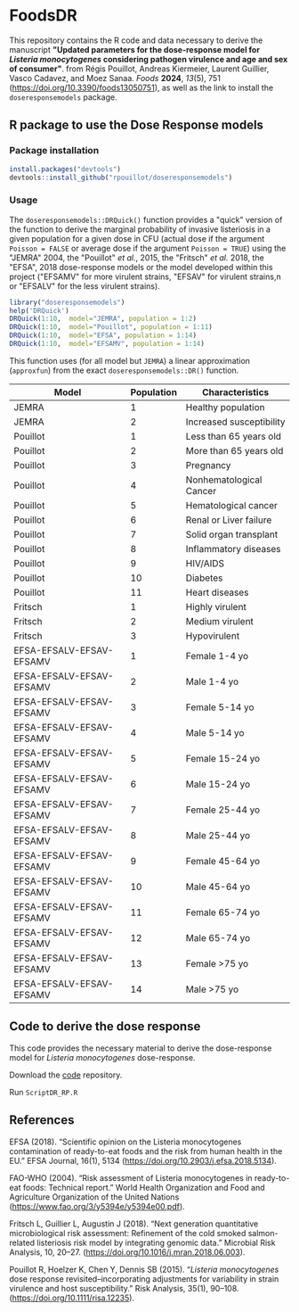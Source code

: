 # FoodsDR

This repository contains the R code and data necessary to derive the manuscript
**"Updated parameters for the dose-response model for *Listeria monocytogenes* considering pathogen virulence and age and sex of consumer"**. from 
Régis Pouillot, Andreas Kiermeier, Laurent Guillier, Vasco Cadavez, and Moez Sanaa.
*Foods* **2024**, *13*(5), 751 
(https://doi.org/10.3390/foods13050751), 
as well as the link to install the `doseresponsemodels` package.


## R package to use the Dose Response models

### Package installation

``` r
install.packages("devtools")
devtools::install_github("rpouillot/doseresponsemodels")
```

### Usage

The `doseresponsemodels::DRQuick()` function provides a "quick" version of
the function to derive the marginal probability of invasive listeriosis in a given population for a given dose in CFU (actual dose if the argument `Poisson = FALSE` or average dose
if the argument `Poisson = TRUE`) using the "JEMRA" 2004, the "Pouillot" *et al.*, 2015, the "Fritsch" *et al.* 2018, 
the "EFSA", 2018 dose-response models or the model developed within this project ("EFSAMV" for more virulent strains, "EFSAV" for virulent strains,n or "EFSALV" for the less virulent strains).

``` r
library("doseresponsemodels")
help('DRQuick')
DRQuick(1:10,  model="JEMRA", population = 1:2)
DRQuick(1:10,  model="Pouillot", population = 1:11)
DRQuick(1:10,  model="EFSA", population = 1:14)
DRQuick(1:10,  model="EFSAMV", population = 1:14)
```

This function uses (for all model but `JEMRA`) a linear approximation (`approxfun`) 
from the exact `doseresponsemodels::DR()` function. 



   | Model    | Population | Characteristics              |
   |----------|------------|------------------------------|
   | JEMRA    | 1          | Healthy population           |
   | JEMRA    | 2          | Increased susceptibility     |
   | Pouillot | 1          | Less than 65 years old       |
   | Pouillot | 2          | More than 65 years old       |
   | Pouillot | 3          | Pregnancy                    |
   | Pouillot | 4          | Nonhematological Cancer      |
   | Pouillot | 5          | Hematological cancer         |
   | Pouillot | 6          | Renal or Liver failure       |
   | Pouillot | 7          | Solid organ transplant       |
   | Pouillot | 8          | Inflammatory diseases        |
   | Pouillot | 9          | HIV/AIDS                     |
   | Pouillot | 10         | Diabetes                     |
   | Pouillot | 11         | Heart diseases               |
   | Fritsch  | 1          | Highly virulent              |
   | Fritsch  | 2          | Medium virulent              |
   | Fritsch  | 3          | Hypovirulent                 |
   | EFSA-EFSALV-EFSAV-EFSAMV     | 1          | Female 1-4 yo                |
   | EFSA-EFSALV-EFSAV-EFSAMV     | 2          | Male 1-4 yo                  |
   | EFSA-EFSALV-EFSAV-EFSAMV     | 3          | Female 5-14 yo               |
   | EFSA-EFSALV-EFSAV-EFSAMV     | 4          | Male 5-14 yo                 |
   | EFSA-EFSALV-EFSAV-EFSAMV     | 5          | Female 15-24 yo              |
   | EFSA-EFSALV-EFSAV-EFSAMV     | 6          | Male 15-24 yo                |
   | EFSA-EFSALV-EFSAV-EFSAMV     | 7          | Female 25-44 yo              |
   | EFSA-EFSALV-EFSAV-EFSAMV     | 8          | Male 25-44 yo                |
   | EFSA-EFSALV-EFSAV-EFSAMV     | 9          | Female 45-64 yo              |
   | EFSA-EFSALV-EFSAV-EFSAMV     | 10         | Male 45-64 yo                |
   | EFSA-EFSALV-EFSAV-EFSAMV     | 11         | Female 65-74 yo              |
   | EFSA-EFSALV-EFSAV-EFSAMV     | 12         | Male 65-74 yo                |
   | EFSA-EFSALV-EFSAV-EFSAMV     | 13         | Female >75 yo                |
   | EFSA-EFSALV-EFSAV-EFSAMV     | 14         | Male >75 yo                  |


## Code to derive the dose response

This code provides the necessary material to derive the dose-response model
for *Listeria monocytogenes* dose-response. 

Download the [code](https://github.com/rpouillot/FoodsDR/tree/main/code) repository.

Run `ScriptDR_RP.R`

## References
EFSA (2018). “Scientific opinion on the Listeria monocytogenes contamination of ready-to-eat foods and the risk from human health in the EU.” EFSA Journal, 16(1), 5134 (https://doi.org/10.2903/j.efsa.2018.5134).

FAO-WHO (2004). “Risk assessment of Listeria monocytogenes in ready-to-eat foods: Technical report.” World Health Organization and Food and Agriculture Organization of the United Nations
(https://www.fao.org/3/y5394e/y5394e00.pdf).

Fritsch L, Guillier L, Augustin J (2018). “Next generation quantitative microbiological risk assessment: Refinement of the cold smoked salmon-related listeriosis risk model by integrating genomic data.” Microbial Risk Analysis, 10, 20–27. (https://doi.org/10.1016/j.mran.2018.06.003).

Pouillot R, Hoelzer K, Chen Y, Dennis SB (2015). “*Listeria monocytogenes* dose response revisited–incorporating adjustments for variability in strain virulence and host susceptibility.” Risk Analysis, 35(1), 90–108. (https://doi.org/10.1111/risa.12235).
